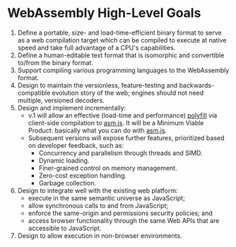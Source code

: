 # WebAssembly High-Level Goals

1. Define a portable, size- and load-time-efficient binary format to serve as a
   web compilation target which can be compiled to execute at native speed and
   take full advantage of a CPU's capabilities.
2. Define a human-editable text format that is isomorphic and convertible
   to/from the binary format.
3. Support compiling various programming languages to the WebAssembly format.
4. Design to maintain the versionless, feature-testing and backwards-compatible
   evolution story of the web; engines should not need multiple, versioned
   decoders.
5. Design and implement incrementally:
    * v.1 will allow an effective (load-time and performance) [polyfill][] via
      client-side compilation to [asm.js][]. It will be a Minimum Viable
      Product: basically what you can do with [asm.js][].
	* Subsequent versions will expose further features, prioritized based on
      developer feedback, such as:
	  - Concurrency and parallelism through threads and SIMD.
	  - Dynamic loading.
	  - Finer-grained control on memory management.
	  - Zero-cost exception handling.
	  - Garbage collection.
6. Design to integrate well with the existing web platform:
    * execute in the same semantic universe as JavaScript;
    * allow synchronous calls to and from JavaScript;
    * enforce the same-origin and permissions security policies; and
    * access browser functionality through the same Web APIs that are accessible
      to JavaScript.
7. Design to allow execution in non-browser environments.

  [polyfill]: https://github.com/WebAssembly/polyfill
  [asm.js]: http://asmjs.org

